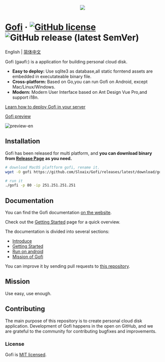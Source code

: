 <div align="center">
<img src="https://github.com/Sloaix/Gofi/blob/master/preview/logo-192x192.png?raw=true">
</div>

# [Gofi](https://gofi-doc.sloaix.com/en-US) &middot; [![GitHub license](https://img.shields.io/badge/license-MIT-blue.svg)](https://github.com/Sloaix/Gofi/blob/master/LICENSE) ![GitHub release (latest SemVer)](https://img.shields.io/github/v/release/Sloaix/Gofi)

English | [简体中文](./README.zh-CN.md)

Gofi (gəʊfi:) is a application for building personal cloud disk.

* **Easy to deploy:** Use sqlite3 as database,all static forntend assets are embedded in executateable binary file.
* **Cross-platform:** Based on Go,you can run Gofi on Android, except Mac/Linux/Windows.
* **Modern:** Modern User Interface based on Ant Design Vue Pro,and support i18n.

[Learn how to deploy Gofi in your server](https://gofi-doc.sloaix.com/en-US/guide/getting-started)

[Gofi preview](http://gofi.sloaix.com)

![preview-en](https://github.com/Sloaix/Gofi/blob/master/preview/preview-en.png?raw=true)

## Installation

Gofi has been released for multi platform, and **you can download binary from [Release Page](https://github.com/Sloaix/Gofi/releases) as you need.**

```bash
# download MacOS plaftform gofi, rename it.
wget -O gofi https://github.com/Sloaix/Gofi/releases/latest/download/gofi-darwin-10.6-amd64

# run it
./gofi -p 80 -ip 251.251.251.251
```

## Documentation

You can find the Gofi documentation [on the website](https://gofi-doc.sloaix.com/en-US/guide).  

Check out the [Getting Started](https://gofi-doc.sloaix.com/en-US/guide/getting-started) page for a quick overview.

The documentation is divided into several sections:

* [Introduce](https://gofi-doc.sloaix.com/en-US/guide/)
* [Getting Started](https://gofi-doc.sloaix.com/en-US/guide/getting-started)
* [Run on android](https://gofi-doc.sloaix.com/en-US/guide/run-on-android)
* [Mission of Gofi](https://gofi-doc.sloaix.com/en-US/guide/mission)

You can improve it by sending pull requests to [this repository](https://github.com/Sloaix/Gofi-doc).

## Mission

Use easy, use enough.

## Contributing

The main purpose of this repository is to create personal cloud disk application. Development of Gofi happens in the open on GitHub, and we are grateful to the community for contributing bugfixes and improvements.

### License

Gofi is [MIT licensed](./LICENSE).
